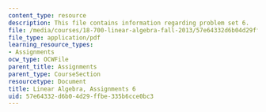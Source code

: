 ```yaml
---
content_type: resource
description: This file contains information regarding problem set 6.
file: /media/courses/18-700-linear-algebra-fall-2013/57e64332d6b04d29ffbe335b6cce0bc3_MIT18_700F13_ps6.pdf
file_type: application/pdf
learning_resource_types:
- Assignments
ocw_type: OCWFile
parent_title: Assignments
parent_type: CourseSection
resourcetype: Document
title: Linear Algebra, Assignments 6
uid: 57e64332-d6b0-4d29-ffbe-335b6cce0bc3
---
```

